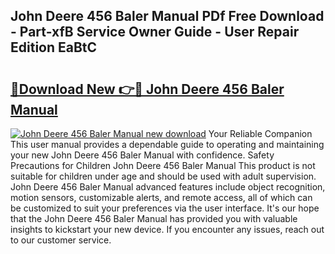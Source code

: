 ## John Deere 456 Baler Manual PDf Free Download - Part-xfB Service Owner Guide - User Repair Edition EaBtC

# <h2><a href="http://bc94937.oget.top/?id=John+Deere+456+Baler+Manual">🔗Download New 👉🔴 John Deere 456 Baler Manual</a></h2>

[![John Deere 456 Baler Manual new download](https://i.imgur.com/5g1atiW.png)](http://bc94937.oget.top/?id=John+Deere+456+Baler+Manual)
Your Reliable Companion This user manual provides a dependable guide to operating and maintaining your new John Deere 456 Baler Manual with confidence. Safety Precautions for Children John Deere 456 Baler Manual This product is not suitable for children under age and should be used with adult supervision. John Deere 456 Baler Manual advanced features include object recognition, motion sensors, customizable alerts, and remote access, all of which can be customized to suit your preferences via the user interface. It's our hope that the John Deere 456 Baler Manual has provided you with valuable insights to kickstart your new device. If you encounter any issues, reach out to our customer service.
